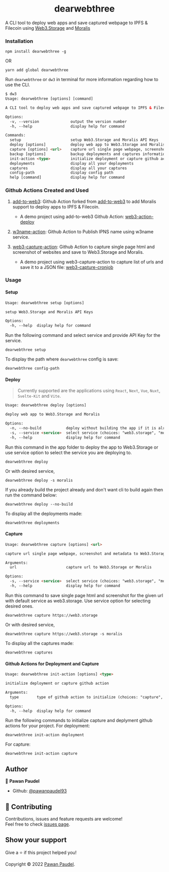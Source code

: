 <h1 align="center">dearwebthree</h1>

A CLI tool to deploy web apps and save captured webpage to IPFS & Filecoin using [Web3.Storage](https://web3.storage) and [Moralis](https://moralis.io/)


### Installation
```
npm install dearwebthree -g
```

OR

```
yarn add global dearwebthree
```

Run `dearwebthree` or `dw3` in terminal for more information regarding how to use the CLI.

```html
$ dw3
Usage: dearwebthree [options] [command]

A CLI tool to deploy web apps and save captured webpage to IPFS & Filecoin using web3.storage and Moralis

Options:
  -v, --version              output the version number
  -h, --help                 display help for command

Commands:
  setup                      setup Web3.Storage and Moralis API Keys
  deploy [options]           deploy web app to Web3.Storage and Moralis
  capture [options] <url>    capture url single page webpage, screenshot and metadata to Web3.Storage and Moralis
  backup [options]           backup deployments and captures information
  init-action <type>         initialize deployment or capture github action
  deployments                display all your deployments
  captures                   display all your captures
  config-path                display config path
  help [command]             display help for command
```

### Github Actions Created and Used

1. [add-to-web3](https://github.com/pawanpaudel93/add-to-web3): Github Action forked from [add-to-web3](https://github.com/web3-storage/add-to-web3) to add Moralis support to deploy apps to IPFS & Filecoin.

	-  A demo project using add-to-web3 Github Action: [web3-action-deploy](https://github.com/pawanpaudel93/web3-action-deploy)

2. [w3name-action](https://github.com/pawanpaudel93/w3name-action): Github Action to Publish IPNS name using w3name service.

3. [web3-capture-action](https://github.com/pawanpaudel93/web3-capture-action): Github Action to capture single page html and screenshot of websites and save to Web3.Storage and Moralis.
	- A demo project using web3-capture-action to capture list of urls and save it to a JSON file: [web3-capture-cronjob](https://github.com/pawanpaudel93/web3-capture-cronjob)

### Usage
#### Setup

```html
Usage: dearwebthree setup [options]

setup Web3.Storage and Moralis API Keys

Options:
  -h, --help  display help for command
```
Run the following command and select service and provide API Key for the service.

```
dearwebthree setup
```

To display the path where `dearwebthree` config is save:
```
dearwebthree config-path
```

#### Deploy
> Currently supported are the applications using `React`, `Next`, `Vue`, `Nuxt`, `Svelte-Kit` and `Vite`.

```html
Usage: dearwebthree deploy [options]

deploy web app to Web3.Storage and Moralis

Options:
  -n, --no-build           deploy without building the app if it is already build
  -s, --service <service>  select service (choices: "web3.storage", "moralis", default: "web3.storage")
  -h, --help               display help for command

```

Run this command in the app folder to deploy the app to Web3.Storage or use service option to select the service you are deploying to.

```
dearwebthree deploy
```
Or with desired service,
```
dearwebthree deploy -s moralis
```

If you already build the project already and don't want cli to build again then run the command below:
```
dearwebthree deploy --no-build
```

To display all the deployments made:
```
dearwebthree deployments
```

#### Capture

```html
Usage: dearwebthree capture [options] <url>

capture url single page webpage, screenshot and metadata to Web3.Storage and Moralis

Arguments:
  url                      capture url to Web3.Storage or Moralis

Options:
  -s, --service <service>  select service (choices: "web3.storage", "moralis", default: "web3.storage")
  -h, --help               display help for command

```

Run this command to save single page html and screenshot for the given url with default service as web3.storage. Use service option for selecting desired ones.

```
dearwebthree capture https://web3.storage
```
Or with desired service,
```
dearwebthree capture https://web3.storage -s moralis
```

To display all the captures made:
```
dearwebthree captures
```

#### Github Actions for Deployment and Capture

```html
Usage: dearwebthree init-action [options] <type>

initialize deployment or capture github action

Arguments:
  type        type of github action to initialize (choices: "capture", "deployment")

Options:
  -h, --help  display help for command

```

Run the following commands to initialize capture and deplyment github actions for your project.
For deployment:
```
dearwebthree init-action deployment
```
For capture:
```
dearwebthree init-action capture
```

## Author

👤 **Pawan Paudel**

- Github: [@pawanpaudel93](https://github.com/pawanpaudel93)

## 🤝 Contributing

Contributions, issues and feature requests are welcome!<br />Feel free to check [issues page](https://github.com/pawanpaudel93/dearwebthree/issues).

## Show your support

Give a ⭐️ if this project helped you!

Copyright © 2022 [Pawan Paudel](https://github.com/pawanpaudel93).<br />
